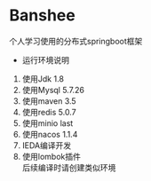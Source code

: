 # Banshee
个人学习使用的分布式springboot框架

* 运行环境说明  
 1. 使用Jdk 1.8  
 2. 使用Mysql 5.7.26  
 2. 使用maven 3.5  
 3. 使用redis 5.0.7  
 4. 使用minio last  
 5. 使用nacos 1.1.4  
 6. IEDA编译开发  
 7. 使用lombok插件  
后续编译时请创建类似环境
